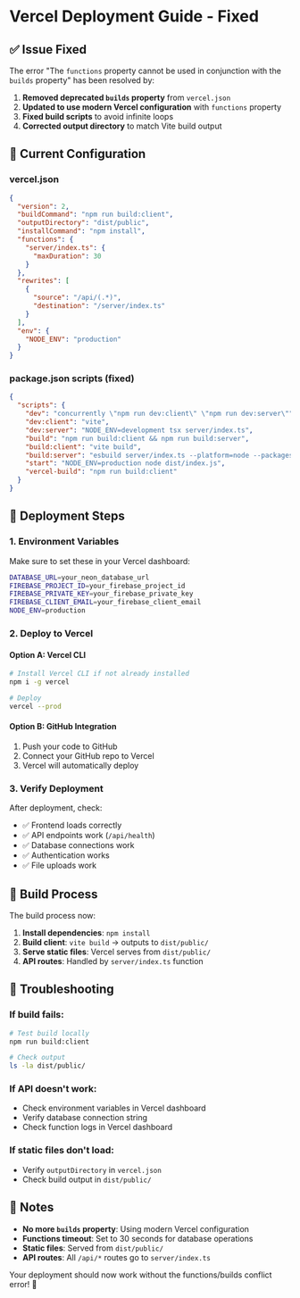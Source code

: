 # Vercel Deployment Guide - Fixed

## ✅ Issue Fixed

The error "The `functions` property cannot be used in conjunction with the `builds` property" has been resolved by:

1. **Removed deprecated `builds` property** from `vercel.json`
2. **Updated to use modern Vercel configuration** with `functions` property
3. **Fixed build scripts** to avoid infinite loops
4. **Corrected output directory** to match Vite build output

## 📁 Current Configuration

### vercel.json
```json
{
  "version": 2,
  "buildCommand": "npm run build:client",
  "outputDirectory": "dist/public",
  "installCommand": "npm install",
  "functions": {
    "server/index.ts": {
      "maxDuration": 30
    }
  },
  "rewrites": [
    {
      "source": "/api/(.*)",
      "destination": "/server/index.ts"
    }
  ],
  "env": {
    "NODE_ENV": "production"
  }
}
```

### package.json scripts (fixed)
```json
{
  "scripts": {
    "dev": "concurrently \"npm run dev:client\" \"npm run dev:server\"",
    "dev:client": "vite",
    "dev:server": "NODE_ENV=development tsx server/index.ts",
    "build": "npm run build:client && npm run build:server",
    "build:client": "vite build",
    "build:server": "esbuild server/index.ts --platform=node --packages=external --bundle --format=esm --outdir=dist",
    "start": "NODE_ENV=production node dist/index.js",
    "vercel-build": "npm run build:client"
  }
}
```

## 🚀 Deployment Steps

### 1. Environment Variables
Make sure to set these in your Vercel dashboard:

```bash
DATABASE_URL=your_neon_database_url
FIREBASE_PROJECT_ID=your_firebase_project_id
FIREBASE_PRIVATE_KEY=your_firebase_private_key
FIREBASE_CLIENT_EMAIL=your_firebase_client_email
NODE_ENV=production
```

### 2. Deploy to Vercel

#### Option A: Vercel CLI
```bash
# Install Vercel CLI if not already installed
npm i -g vercel

# Deploy
vercel --prod
```

#### Option B: GitHub Integration
1. Push your code to GitHub
2. Connect your GitHub repo to Vercel
3. Vercel will automatically deploy

### 3. Verify Deployment

After deployment, check:
- ✅ Frontend loads correctly
- ✅ API endpoints work (`/api/health`)
- ✅ Database connections work
- ✅ Authentication works
- ✅ File uploads work

## 🔧 Build Process

The build process now:
1. **Install dependencies**: `npm install`
2. **Build client**: `vite build` → outputs to `dist/public/`
3. **Serve static files**: Vercel serves from `dist/public/`
4. **API routes**: Handled by `server/index.ts` function

## 🐛 Troubleshooting

### If build fails:
```bash
# Test build locally
npm run build:client

# Check output
ls -la dist/public/
```

### If API doesn't work:
- Check environment variables in Vercel dashboard
- Verify database connection string
- Check function logs in Vercel dashboard

### If static files don't load:
- Verify `outputDirectory` in `vercel.json`
- Check build output in `dist/public/`

## 📝 Notes

- **No more `builds` property**: Using modern Vercel configuration
- **Functions timeout**: Set to 30 seconds for database operations
- **Static files**: Served from `dist/public/`
- **API routes**: All `/api/*` routes go to `server/index.ts`

Your deployment should now work without the functions/builds conflict error! 🎉